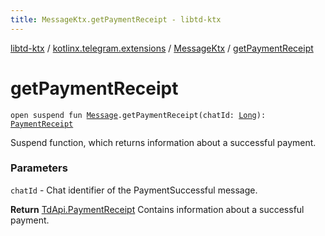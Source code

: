 ```yaml
---
title: MessageKtx.getPaymentReceipt - libtd-ktx
---
```


[libtd-ktx](../../index.html) / [kotlinx.telegram.extensions](../index.html) / [MessageKtx](index.html) / [getPaymentReceipt](./get-payment-receipt.html)

# getPaymentReceipt

`open suspend fun `[`Message`](https://tdlibx.github.io/td/docs/org/drinkless/td/libcore/telegram/TdApi.Message.html)`.getPaymentReceipt(chatId: `[`Long`](https://kotlinlang.org/api/latest/jvm/stdlib/kotlin/-long/index.html)`): `[`PaymentReceipt`](https://tdlibx.github.io/td/docs/org/drinkless/td/libcore/telegram/TdApi.PaymentReceipt.html)

Suspend function, which returns information about a successful payment.

### Parameters

`chatId` - Chat identifier of the PaymentSuccessful message.

**Return**
[TdApi.PaymentReceipt](https://tdlibx.github.io/td/docs/org/drinkless/td/libcore/telegram/TdApi.PaymentReceipt.html) Contains information about a successful payment.

